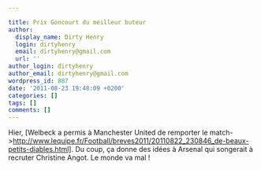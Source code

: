 ```yaml
---

title: Prix Goncourt du meilleur buteur
author:
  display_name: Dirty Henry
  login: dirtyhenry
  email: dirtyhenry@gmail.com
  url: ''
author_login: dirtyhenry
author_email: dirtyhenry@gmail.com
wordpress_id: 887
date: '2011-08-23 19:48:09 +0200'
categories: []
tags: []
comments: []
---
```

Hier, [Welbeck a permis à Manchester United de remporter le match->http://www.lequipe.fr/Football/breves2011/20110822_230846_de-beaux-petits-diables.html]. Du coup, ça donne des idées à Arsenal qui songerait à recruter Christine Angot. Le monde va mal !
